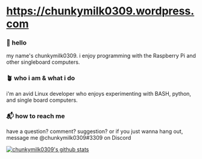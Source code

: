 # **https://chunkymilk0309.wordpress.com**

### 👋 hello
my name's chunkymilk0309. i enjoy programming with the Raspberry Pi and other singleboard computers.

### 🪴 who i am & what i do
i'm an avid Linux developer who enjoys experimenting with BASH, python, and single board computers.

### 📬 how to reach me
have a question? comment? suggestion? or if you just wanna hang out, message me @chunkymilk0309#3309 on Discord

[![chunkymilk0309's github stats](https://github-readme-stats.vercel.app/api?username=chunky-milk)](https://github.com/anuraghazra/github-readme-stats)
